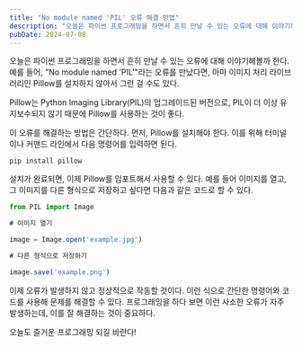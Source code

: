 ```yaml
---
title: "No module named 'PIL' 오류 해결 방법"
description: "오늘은 파이썬 프로그래밍을 하면서 흔히 만날 수 있는 오류에 대해 이야기해볼까 한다. 예를 들어, \"No module named 'PIL'\"라는 오류를 만났다면, 아마 이미지 처리 라이브러리인 Pillow를 설치하지 않아서 그런 걸 수도 있다.   Pillow는 Python Imagin..."
pubDate: 2024-07-08
---
```


오늘은 파이썬 프로그래밍을 하면서 흔히 만날 수 있는 오류에 대해 이야기해볼까 한다. 예를 들어, "No module named 'PIL'"라는 오류를 만났다면, 아마 이미지 처리 라이브러리인 Pillow를 설치하지 않아서 그런 걸 수도 있다.

Pillow는 Python Imaging Library(PIL)의 업그레이드된 버전으로, PIL이 더 이상 유지보수되지 않기 때문에 Pillow를 사용하는 것이 좋다.

이 오류를 해결하는 방법은 간단하다. 먼저, Pillow를 설치해야 한다. 이를 위해 터미널이나 커맨드 라인에서 다음 명령어를 입력하면 된다.

```
pip install pillow

```

설치가 완료되면, 이제 Pillow를 임포트해서 사용할 수 있다. 예를 들어 이미지를 열고, 그 이미지를 다른 형식으로 저장하고 싶다면 다음과 같은 코드로 할 수 있다.

```javascript
from PIL import Image

# 이미지 열기

image = Image.open('example.jpg')

# 다른 형식으로 저장하기

image.save('example.png')

```

이제 오류가 발생하지 않고 정상적으로 작동할 것이다. 이런 식으로 간단한 명령어와 코드를 사용해 문제를 해결할 수 있다. 프로그래밍을 하다 보면 이런 사소한 오류가 자주 발생하는데, 이를 잘 해결하는 것이 중요하다.

오늘도 즐거운 프로그래밍 되길 바란다!